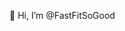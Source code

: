 👋 Hi, I’m @FastFitSoGood
<!---
FastFitSoGood/FastFitSoGood is a ✨ special ✨ repository because its `README.md` (this file) appears on your GitHub profile.
You can click the Preview link to take a look at your changes.
--->
